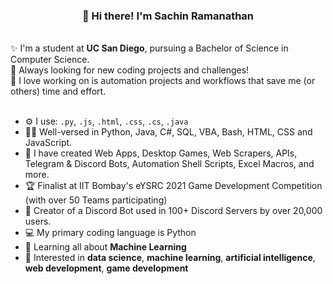 <h3 align="center">👋 Hi there! I'm Sachin Ramanathan</h3>
<br>
✨ I'm a student at <b>UC San Diego</b>, pursuing a Bachelor of Science in Computer Science.
<br>
🔎 Always looking for new coding projects and challenges! 
<br>
🤖 I love working on is automation projects and workflows that save me (or others) time and effort.
<br>
<br>

- ⚙️ I use: `.py`, `.js`, `.html`, `.css`, `.cs`, `.java`
- 👨‍💻 Well-versed in Python, Java, C#, SQL, VBA, Bash, HTML, CSS and JavaScript.
- 👾 I have created Web Apps, Desktop Games, Web Scrapers, APIs, Telegram & Discord Bots, Automation Shell Scripts, Excel Macros, and more.
- 🏆 Finalist at IIT Bombay's eYSRC 2021 Game Development Competition (with over 50 Teams participating)
- 📱 Creator of a Discord Bot used in 100+ Discord Servers by over 20,000 users.
- 💻 My primary coding language is Python 
- 🌱 Learning all about **Machine Learning**
- 💬 Interested in **data science**, **machine learning**, **artificial intelligence**, **web development**, **game development**
